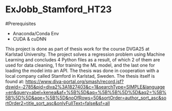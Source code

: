 # ExJobb_Stamford_HT23
#Prerequisites
  - Anaconda/Conda Env
  - CUDA & cuDNN

This project is done as part of thesis work for the course DVGA25 at Karlstad University. The project solves a regression problem using Machine Learning and concludes 4 Python files as a result, of which 2 of them are used for data cleaning, 1 for training the ML model, and the last one for loading the model into an API.
The thesis was done in cooperation with a local company called Stamford in Karlstad, Sweden. The thesis itself is found at:
https://www.diva-portal.org/smash/record.jsf?dswid=-2785&pid=diva2%3A1827403&c=1&searchType=SIMPLE&language=en&query=abel+kenea&af=%5B%5D&aq=%5B%5B%5D%5D&aq2=%5B%5B%5D%5D&aqe=%5B%5D&noOfRows=50&sortOrder=author_sort_asc&sortOrder2=title_sort_asc&onlyFullText=false&sf=all

